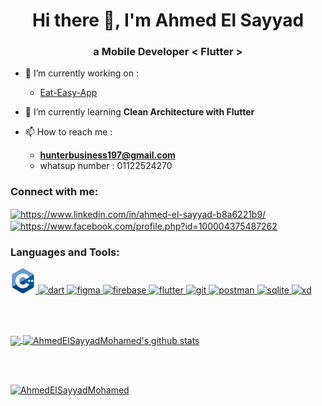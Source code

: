 


<h1 align="center">Hi there 👋, I'm Ahmed El Sayyad</h1>
<h3 align="center">a Mobile Developer < Flutter ></h3>
<!-- <br>
  <img align="right" src="https://media.giphy.com/media/SWoSkN6DxTszqIKEqv/giphy.gif" alt="Coder GIF"  height="350">
<br> -->


<!--   <br><img align="center" src="https://media.giphy.com/media/SWoSkN6DxTszqIKEqv/giphy.gif" alt="Coder GIF" width="600" height="300">
<br> -->

- 🔭 I’m currently working on :
  - [Eat-Easy-App](https://github.com/AhmedElSayyadMohamed/Eat-Easy-App.git)

- 🌱 I’m currently learning **Clean Architecture with Flutter**

- 📫 How to reach me :
  - **hunterbusiness197@gmail.com**
  - whatsup number : 01122524270
  

<h3 align="left">Connect with me:</h3>
<p align="left">
<a href="https://www.linkedin.com/in/ahmed-el-sayyad-b8a6221b9/" target="blank"><img align="center" src="https://raw.githubusercontent.com/rahuldkjain/github-profile-readme-generator/master/src/images/icons/Social/linked-in-alt.svg" alt="https://www.linkedin.com/in/ahmed-el-sayyad-b8a6221b9/" height="30" width="40" /></a>
<a href="https://fb.com/https://www.facebook.com/profile.php?id=100007803845567" target="blank"><img align="center" src="https://raw.githubusercontent.com/rahuldkjain/github-profile-readme-generator/master/src/images/icons/Social/facebook.svg" alt="https://www.facebook.com/profile.php?id=100004375487262" height="30" width="40" /></a>
</p>

  
  
  
<h3 align="left">Languages and Tools:</h3>
<p align="left"> <a href="https://www.w3schools.com/cpp/" target="_blank" rel="noreferrer"> <img src="https://raw.githubusercontent.com/devicons/devicon/master/icons/cplusplus/cplusplus-original.svg" alt="cplusplus" width="40" height="40"/> </a> <a href="https://dart.dev" target="_blank" rel="noreferrer"> <img src="https://www.vectorlogo.zone/logos/dartlang/dartlang-icon.svg" alt="dart" width="40" height="40"/> 
</a> <a href="https://www.figma.com/" target="_blank" rel="noreferrer"> <img src="https://www.vectorlogo.zone/logos/figma/figma-icon.svg" alt="figma" width="40" height="40"/> </a> <a href="https://firebase.google.com/" target="_blank" rel="noreferrer"> <img src="https://www.vectorlogo.zone/logos/firebase/firebase-icon.svg" alt="firebase" width="40" height="40"/> </a> <a href="https://flutter.dev" target="_blank" rel="noreferrer"> <img src="https://www.vectorlogo.zone/logos/flutterio/flutterio-icon.svg" alt="flutter" width="40" height="40"/> </a> 
  <a href="https://git-scm.com/" target="_blank" rel="noreferrer"> <img src="https://www.vectorlogo.zone/logos/git-scm/git-scm-icon.svg" alt="git" width="40" height="40"/> </a> <a href="https://www.adobe.com/in/products/illustrator.html" target="_blank" rel="noreferrer"> 
  

  <a href="https://postman.com" target="_blank" rel="noreferrer">
  <img src="https://www.vectorlogo.zone/logos/getpostman/getpostman-icon.svg" alt="postman" width="40" height="40"/> </a> <a href="https://www.sqlite.org/" target="_blank" rel="noreferrer"> <img src="https://www.vectorlogo.zone/logos/sqlite/sqlite-icon.svg" alt="sqlite" width="40" height="40"/> </a> <a href="https://www.adobe.com/products/xd.html" target="_blank" rel="noreferrer"> <img src="https://cdn.worldvectorlogo.com/logos/adobe-xd.svg" alt="xd" width="40" height="40"/> </a> </p>

  
  
    
<br><br>
<!-- <a href="https://github.com/AhmedElSayyadMohamed">
  <img align="center" src="https://github-readme-stats.vercel.app/api/top-langs/?username=AhmedElSayyadMohamed&theme=dark">
</a> -->
  <a href="https://github.com/AhmedElSayyadMohamed">
  <img align="center" src="https://github-readme-stats.vercel.app/api/top-langs/?username=AhmedElSayyadMohamed">
</a>
<!-- <a href="https://github.com/AhmedElSayyadMohamed">
 <img align="center" src="https://github-readme-stats.vercel.app/api?username=AhmedElSayyadMohamed&show_icons=true&theme=dark&line_height=30" alt="AhmedElSayyadMohamed's github stats"/>
</a> -->
  
  <a href="https://github.com/AhmedElSayyadMohamed">
 <img align="center" src="https://github-readme-stats.vercel.app/api?username=AhmedElSayyadMohamed&show_icons=true&line_height=30" alt="AhmedElSayyadMohamed's github stats"/>
</a>

<!-- <p><img align="left" src="https://github-readme-stats.vercel.app/api/top-langs?username=AhmedElSayyadMohamed&show_icons=true&locale=en&layout=compact" alt="AhmedElSayyadMohamed" /></p>

<p>&nbsp;<img align="center" src="https://github-readme-stats.vercel.app/api?username=AhmedElSayyadMohamed&show_icons=true&locale=en" alt="AhmedElSayyadMohamed" /></p>
 -->
<!-- <p><img align="center" src="https://github-readme-streak-stats.herokuapp.com/?user=AhmedElSayyadMohamed&" alt="AhmedElSayyadMohamed" /></p>
   -->
  
  <br>  <br>
  <p align="left"> <a href="https://github.com/ryo-ma/github-profile-trophy&theme=dark"><img src="https://github-profile-trophy.vercel.app/?username=AhmedElSayyadMohamed" alt="AhmedElSayyadMohamed" /></a> </p>


